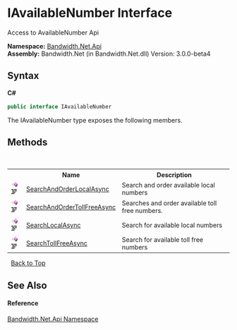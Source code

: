 ﻿# IAvailableNumber Interface
 

Access to AvailableNumber Api

**Namespace:**&nbsp;<a href ="N_Bandwidth_Net_Api.md">Bandwidth.Net.Api</a><br />**Assembly:**&nbsp;Bandwidth.Net (in Bandwidth.Net.dll) Version: 3.0.0-beta4

## Syntax

**C#**<br />
``` C#
public interface IAvailableNumber
```

The IAvailableNumber type exposes the following members.


## Methods
&nbsp;<table><tr><th></th><th>Name</th><th>Description</th></tr><tr><td>![Public method](media/pubmethod.gif "Public method")![Code example](media/CodeExample.png "Code example")</td><td><a href ="M_Bandwidth_Net_Api_IAvailableNumber_SearchAndOrderLocalAsync.md">SearchAndOrderLocalAsync</a></td><td>
Search and order available local numbers</td></tr><tr><td>![Public method](media/pubmethod.gif "Public method")![Code example](media/CodeExample.png "Code example")</td><td><a href ="M_Bandwidth_Net_Api_IAvailableNumber_SearchAndOrderTollFreeAsync.md">SearchAndOrderTollFreeAsync</a></td><td>
Searches and order available toll free numbers.</td></tr><tr><td>![Public method](media/pubmethod.gif "Public method")![Code example](media/CodeExample.png "Code example")</td><td><a href ="M_Bandwidth_Net_Api_IAvailableNumber_SearchLocalAsync.md">SearchLocalAsync</a></td><td>
Search for available local numbers</td></tr><tr><td>![Public method](media/pubmethod.gif "Public method")![Code example](media/CodeExample.png "Code example")</td><td><a href ="M_Bandwidth_Net_Api_IAvailableNumber_SearchTollFreeAsync.md">SearchTollFreeAsync</a></td><td>
Search for available toll free numbers</td></tr></table>&nbsp;
<a href="#iavailablenumber-interface">Back to Top</a>

## See Also


#### Reference
<a href ="N_Bandwidth_Net_Api.md">Bandwidth.Net.Api Namespace</a><br />